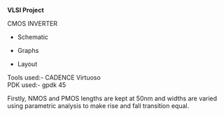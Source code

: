 **VLSI Project**

CMOS INVERTER

-   Schematic


-   Graphs


-   Layout

Tools used:- CADENCE Virtuoso <br>
PDK used:- gpdk 45

Firstly, NMOS and PMOS lengths are kept at 50nm and widths are varied using parametric analysis to make rise and fall transition equal.


